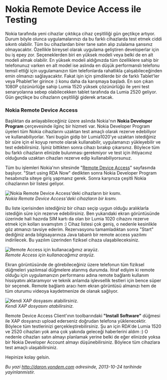 # Nokia Remote Device Access ile Testing 

Nokia tarafında yeni cihazlar çıktıkça cihaz çeşitliliği gün geçtikçe
artıyor. Durum böyle olunca uygulamalarınızı da bu farklı cihazlarda
test etmek ciddi sıkıntı olabilir. Tüm bu cihazlardan birer tane satın
alıp zulalama şansınız olmayacaktır. Özellikle bireysel olarak uygulama
geliştiren developerlar için bu iş epey zor. Seçeneklerden biri en
yüksek modeli veya belki de en alt modeli almak olabilir. En yüksek
modeli aldığınızda tüm özelliklere sahip bir telefonunuz varken en alt
model ise aslında en düşük performanslı telefonu temsil ettiği için
uygulamanızın tüm telefonlarda rahatlıkla çalışabileceğinden emin
olmanızı sağlayacaktır. Fakat işin için şimdilerde bir de farklı
Tablet'ler veya Phablet'ler girince :) konu daha da karışmaya başladı.
En son çıkan 1080P çözünürlüğe sahip Lumia 1520 yüksek çözünürlüğü ile
yeni test senaryolarına sebep olabilecekken tablet tarafında da Lumia
2520 geliyor. Gün geçtikçe bu cihazların çeşitliliği giderek artacak.

### Nokia Remote Device Access  

Başlıktan da anlayabileceğiniz üzere aslında Nokia'nın **Nokia Developer
Program** çerçevesinde ilginç bir hizmeti var. Nokia Developer Program
üyeleri tüm Nokia cihazlarını uzaktan test amaçlı olarak rezerve
edebiliyor ve kullanabiliyorlar. Yani bugün gidip bir Lumia1020'ye
uzaktan istediğiniz bir süre için el koyup remote olarak kullanabilir,
uygulamanızı yükleyebilir ve test edebilirsiniz. İşiniz bittikten sonra
cihazı bırakıp çıkarsınız. Böylece tüm bu farklı cihazların elinizde
bulunması gerekmiyor ve test için ihtiyacınız olduğunda uzaktan
cihazları rezerve edip kullanabiliyorsunuz.

Tüm bu işlemleri Nokia'nın sitesinde "[Remote Device
Access](http://developer.nokia.com/Devices/Remote_device_access/)"
sayfasında başlıyor. "Start using RDA Now" dedikten sonra Nokia
Developer Program hesabınızla siteye giriş yapmanız gerek. Sonra
karşınıza çeşitli Nokia cihazlarının bir listesi geliyor.

![Nokia Remote Device Access'deki cihazların bir
kısmı.](media/Nokia_Remote_Device_Access_ile_Testing/rda_1.png)\
*Nokia Remote Device Access'deki cihazların bir kısmı.*

Bu liste içerisinden istediğiniz bir cihazı seçip uygun olduğu
aralıklarla istediğin süre için rezerve edebilirsiniz. Ben yukarıdaki
ekran görüntüsünde üzerinde hali hazırda SIM kartı da olan bir Lumia
1020 cihazını rezerve etmek için kolları sıvamıştım :) Cihaz listesi çok
geniş, o nedenle kesinlikle göz atmanızı tavsiye ederim. Rezervasyonu
tamamladıktan sonra "Start" dediğiniz anda bilgisayarınıza Java tabanlı
bir remote access yazılımı indirilecek. Bu yazılım üzerinden fiziksel
cihaza ulaşabileceksiniz.

![Remote Access için kullanacağımız
arayüz.](media/Nokia_Remote_Device_Access_ile_Testing/rda_2.png)\
*Remote Access için kullanacağımız arayüz.*

Ekran görüntüsünde de görebileceğiniz üzere telefonun tüm fiziksel
düğmeleri yazılımsal düğmelere atanmış durumda. İtiraf ediyim ki remote
olduğu için uygulamanızın performansı adına remote bağlantı kullanım
hissiyatını aktaramıyor ve teknik anlamda işlevsellik testleri için
bence süper bir seçenek. Remote bağlantı aracı hem ekran görüntüsü
almanızı hem de tüm oturumu videoya kaydetmenize de olanak sağlıyor.

![Kendi XAP dosyasını
atabilirsiniz.](media/Nokia_Remote_Device_Access_ile_Testing/rda_3.png)\
*Kendi XAP dosyasını atabilirsiniz.*

Remote Device Access Client'ının toolbarındaki **"Install Software"**
düğmesi ile XAP dosyanızı upload ederseniz doğrudan telefona
yüklenecektir. Böylece tüm testlerinizi gerçekleştirebilirsiniz. Şu an
için RDA'de Lumia 1520 ve 2520 cihazları yok ama çok yakında geleceği
haberlerini aldım :) O nedenle cihazları satın almayı planlamak yerine
belki de eğer elinizde yoksa bir Nokia Developer Account almayı
düşünebilirsiniz. Böylece tüm cihazlara test amaçlı ulaşabilirsiniz.

Hepinize kolay gelsin.


*Bu yazi http://daron.yondem.com adresinde, 2013-10-24 tarihinde yayinlanmistir.*